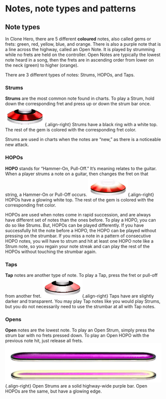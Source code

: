 <!-- TITLE: Clone Hero Dictionary -->
<!-- SUBTITLE: A quick summary of Clone Hero Dictionary -->

# Notes, note types and patterns
## Note types
In Clone Hero, there are 5 different **coloured** notes, also called gems or frets: green, red, yellow, blue, and orange. There is also a purple note that is a line across the highway, called an Open Note. It is played by strumming while no frets are held on the controller. Open Notes are typically the lowest note heard in a song, then the frets are in ascending order from lower on the neck (green) to higher (orange).

There are 3 different types of notes: Strums, HOPOs, and Taps.
### Strums
**Strums** are the most common note found in charts. To play a Strum, hold down the corresponding fret and press up or down the strum bar once.
![Strum](/uploads/notes/strum.png "Strum"){.align-right}
Strums have a black ring with a white top. The rest of the gem is colored with the corresponding fret color.

Strums are used in charts when the notes are “new,” as there is a noticeable new attack.
### HOPOs
**HOPO** stands for “Hammer-On, Pull-Off.” It’s meaning relates to the guitar. When a player strums a note on a guitar, then changes the fret on that string, a Hammer-On or Pull-Off occurs. 
![Hopo](/uploads/notes/hopo.png "Hopo"){.align-right}
HOPOs have a glowing white top. The rest of the gem is colored with the corresponding fret color. 

HOPOs are used when notes come in rapid succession, and are always have different set of notes than the ones before. To play a HOPO, you can do so like Strums. But, HOPOs can be played differently.
If you have successfully hit the note before a HOPO, the HOPO can be played without pressing on the strumbar. If you miss a note in a pattern of consecutive HOPO notes, you will have to strum and hit at least one HOPO note like a Strum note, so you regain your note streak and can play the rest of the HOPOs without touching the strumbar again.
### Taps
**Tap** notes are another type of note. To play a Tap, press the fret or pull-off from another fret. 
![Tap](/uploads/notes/tap.png "Tap"){.align-right}
Taps have are slightly darker and transparent.
You may play Tap notes like you would play Strums, but you do not necessarily need to use the strumbar at all with Tap notes.
### Opens
**Open** notes are the lowest note. To play an Open Strum, simply press the strum bar with no frets pressed down. To play an Open HOPO with the previous note hit, just release all frets.
![Open Both](/uploads/notes/open-both.png "Open Both"){.align-right}
Open Strums are a solid highway-wide purple bar. Open HOPOs are the same, but have a glowing edge. 


